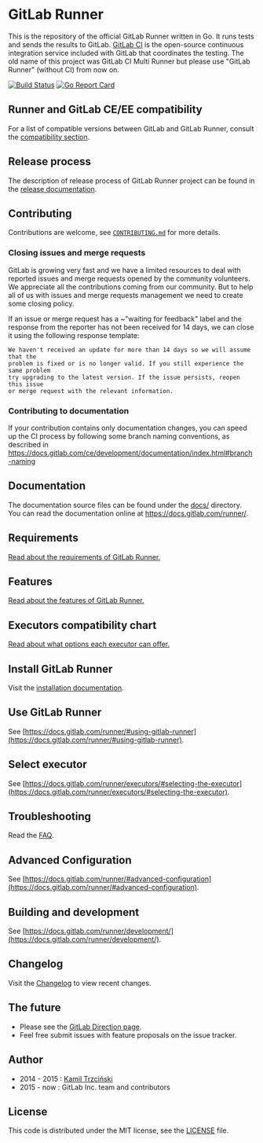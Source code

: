 # GitLab Runner

This is the repository of the official GitLab Runner written in Go.
It runs tests and sends the results to GitLab.
[GitLab CI](https://about.gitlab.com/gitlab-ci) is the open-source
continuous integration service included with GitLab that coordinates the testing.
The old name of this project was GitLab CI Multi Runner but please use "GitLab Runner" (without CI) from now on.

[![Build Status](https://gitlab.com/gitlab-org/gitlab-runner/badges/master/build.svg)](https://gitlab.com/gitlab-org/gitlab-runner/commits/master)
[![Go Report Card](https://goreportcard.com/badge/gitlab.com/gitlab-org/gitlab-runner)](https://goreportcard.com/report/gitlab.com/gitlab-org/gitlab-runner)

## Runner and GitLab CE/EE compatibility

For a list of compatible versions between GitLab and GitLab Runner, consult
the [compatibility section](https://docs.gitlab.com/runner/#compatibility-with-gitlab-versions).

## Release process

The description of release process of GitLab Runner project can be found in the [release documentation](docs/release_process/README.md).

## Contributing

Contributions are welcome, see [`CONTRIBUTING.md`](CONTRIBUTING.md) for more details.

### Closing issues and merge requests

GitLab is growing very fast and we have a limited resources to deal with reported issues
and merge requests opened by the community volunteers. We appreciate all the contributions
coming from our community. But to help all of us with issues and merge requests management
we need to create some closing policy.

If an issue or merge request has a ~"waiting for feedback" label and the response from the
reporter has not been received for 14 days, we can close it using the following response
template:

```
We haven't received an update for more than 14 days so we will assume that the
problem is fixed or is no longer valid. If you still experience the same problem
try upgrading to the latest version. If the issue persists, reopen this issue
or merge request with the relevant information.
```

### Contributing to documentation

If your contribution contains only documentation changes, you can speed up the CI process
by following some branch naming conventions, as described in https://docs.gitlab.com/ce/development/documentation/index.html#branch-naming

## Documentation

The documentation source files can be found under the [docs/](docs/) directory. You can
read the documentation online at https://docs.gitlab.com/runner/.

## Requirements

[Read about the requirements of GitLab Runner.](https://docs.gitlab.com/runner/#requirements)

## Features

[Read about the features of GitLab Runner.](https://docs.gitlab.com/runner/#features)

## Executors compatibility chart

[Read about what options each executor can offer.](https://docs.gitlab.com/runner/executors/#compatibility-chart)

## Install GitLab Runner

Visit the [installation documentation](https://docs.gitlab.com/runner/install/).

## Use GitLab Runner

See [https://docs.gitlab.com/runner/#using-gitlab-runner](https://docs.gitlab.com/runner/#using-gitlab-runner).

## Select executor

See [https://docs.gitlab.com/runner/executors/#selecting-the-executor](https://docs.gitlab.com/runner/executors/#selecting-the-executor).

## Troubleshooting

Read the [FAQ](https://docs.gitlab.com/runner/faq/).

## Advanced Configuration

See [https://docs.gitlab.com/runner/#advanced-configuration](https://docs.gitlab.com/runner/#advanced-configuration).

## Building and development

See [https://docs.gitlab.com/runner/development/](https://docs.gitlab.com/runner/development/).

## Changelog

Visit the [Changelog](CHANGELOG.md) to view recent changes.

## The future

* Please see the [GitLab Direction page](https://about.gitlab.com/direction/).
* Feel free submit issues with feature proposals on the issue tracker.

## Author

- 2014 - 2015   : [Kamil Trzciński](mailto:ayufan@ayufan.eu)
- 2015 - now    : GitLab Inc. team and contributors

## License

This code is distributed under the MIT license, see the [LICENSE](LICENSE) file.
